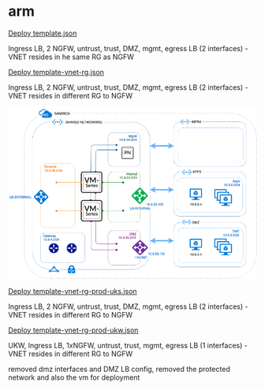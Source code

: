 # arm

<a href='https://portal.azure.com/#create/Microsoft.Template/uri/https%3A%2F%2Fraw.githubusercontent.com%2Fphiltaylor%2Farm-templates%2Fmaster%2Ftemplate.json'>Deploy template.json</a>
<p>Ingress LB, 2 NGFW, untrust, trust, DMZ, mgmt, egress LB (2 interfaces) - VNET resides in he same RG as NGFW</p>


<a href='https://portal.azure.com/#create/Microsoft.Template/uri/https%3A%2F%2Fraw.githubusercontent.com%2Fphiltaylor%2Farm-templates%2Fmaster%2Ftemplate-vnet-rg.json'>Deploy template-vnet-rg.json</a>
<p>Ingress LB, 2 NGFW, untrust, trust, DMZ, mgmt, egress LB (2 interfaces) - VNET resides in different RG to NGFW</p>
<img src="ACC-azure-shared-2.png"/>

<a href='https://portal.azure.com/#create/Microsoft.Template/uri/https%3A%2F%2Fraw.githubusercontent.com%2Fphiltaylor%2Farm-templates%2Fmaster%2Ftemplate-vnet-rg-prod-uks.json'>Deploy template-vnet-rg-prod-uks.json</a>
<p>Ingress LB, 2 NGFW, untrust, trust, DMZ, mgmt, egress LB (2 interfaces) - VNET resides in different RG to NGFW</p>

<a href='https://portal.azure.com/#create/Microsoft.Template/uri/https%3A%2F%2Fraw.githubusercontent.com%2Fphiltaylor%2Farm-templates%2Fmaster%2Ftemplate-vnet-rg-prod-ukw.json'>Deploy template-vnet-rg-prod-ukw.json</a>
<p>UKW, Ingress LB, 1xNGFW, untrust, trust, mgmt, egress LB (1 interfaces) - VNET resides in different RG to NGFW</p>
<p>removed dmz interfaces and DMZ LB config, removed the protected network and also the vm for deployment</p>
